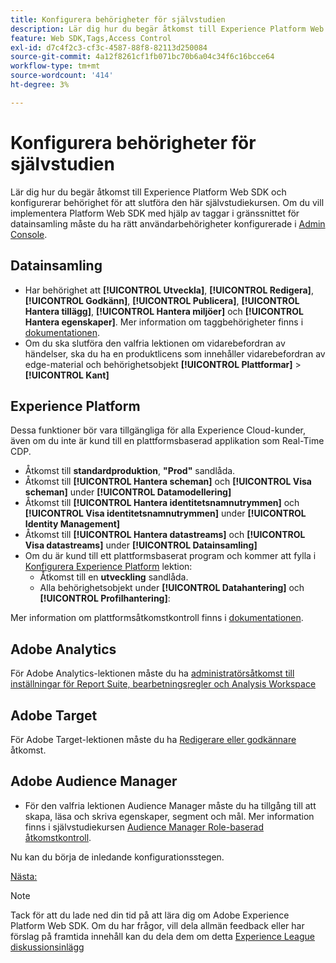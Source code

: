 ```yaml
---
title: Konfigurera behörigheter för självstudien
description: Lär dig hur du begär åtkomst till Experience Platform Web SDK och konfigurerar behörighet för att slutföra självstudiekursen Implementera Adobe Experience Cloud med Web SDK.
feature: Web SDK,Tags,Access Control
exl-id: d7c4f2c3-cf3c-4587-88f8-82113d250084
source-git-commit: 4a12f8261cf1fb071bc70b6a04c34f6c16bcce64
workflow-type: tm+mt
source-wordcount: '414'
ht-degree: 3%

---
```


# Konfigurera behörigheter för självstudien

Lär dig hur du begär åtkomst till Experience Platform Web SDK och konfigurerar behörighet för att slutföra den här självstudiekursen. Om du vill implementera Platform Web SDK med hjälp av taggar i gränssnittet för datainsamling måste du ha rätt användarbehörigheter konfigurerade i [Admin Console](https://adminconsole.adobe.com).

## Datainsamling

* Har behörighet att **[!UICONTROL Utveckla]**, **[!UICONTROL Redigera]**, **[!UICONTROL Godkänn]**, **[!UICONTROL Publicera]**, **[!UICONTROL Hantera tillägg]**, **[!UICONTROL Hantera miljöer]** och **[!UICONTROL Hantera egenskaper]**. Mer information om taggbehörigheter finns i [dokumentationen](https://experienceleague.adobe.com/docs/experience-platform/tags/admin/user-permissions.html).
* Om du ska slutföra den valfria lektionen om vidarebefordran av händelser, ska du ha en produktlicens som innehåller vidarebefordran av edge-material och behörighetsobjekt **[!UICONTROL Plattformar]** > **[!UICONTROL Kant]**

## Experience Platform

Dessa funktioner bör vara tillgängliga för alla Experience Cloud-kunder, även om du inte är kund till en plattformsbaserad applikation som Real-Time CDP.

* Åtkomst till **standardproduktion**, **&quot;Prod&quot;** sandlåda.
* Åtkomst till **[!UICONTROL Hantera scheman]** och **[!UICONTROL Visa scheman]** under **[!UICONTROL Datamodellering]**
* Åtkomst till **[!UICONTROL Hantera identitetsnamnutrymmen]** och **[!UICONTROL Visa identitetsnamnutrymmen]** under **[!UICONTROL Identity Management]**
* Åtkomst till **[!UICONTROL Hantera datastreams]** och **[!UICONTROL Visa datastreams]** under **[!UICONTROL Datainsamling]**
* Om du är kund till ett plattformsbaserat program och kommer att fylla i [Konfigurera Experience Platform](setup-experience-platform.md) lektion:
   * Åtkomst till en **utveckling** sandlåda.
   * Alla behörighetsobjekt under **[!UICONTROL Datahantering]** och **[!UICONTROL Profilhantering]**:


Mer information om plattformsåtkomstkontroll finns i [dokumentationen](https://experienceleague.adobe.com/docs/experience-platform/access-control/home.html).

## Adobe Analytics

För Adobe Analytics-lektionen måste du ha [administratörsåtkomst till inställningar för Report Suite, bearbetningsregler och Analysis Workspace](https://experienceleague.adobe.com/docs/analytics/admin/admin-console/home.html)

## Adobe Target

För Adobe Target-lektionen måste du ha [Redigerare eller godkännare](https://experienceleague.adobe.com/docs/target/using/administer/manage-users/enterprise/properties-overview.html#section_8C425E43E5DD4111BBFC734A2B7ABC80) åtkomst.

## Adobe Audience Manager

* För den valfria lektionen Audience Manager måste du ha tillgång till att skapa, läsa och skriva egenskaper, segment och mål. Mer information finns i självstudiekursen [Audience Manager Role-baserad åtkomstkontroll](https://experienceleague.adobe.com/docs/audience-manager-learn/tutorials/setup-and-admin/user-management/setting-permissions-with-role-based-access-control.html?lang=en).

Nu kan du börja de inledande konfigurationsstegen.

[Nästa: ](configure-schemas.md)

>[!NOTE]
>
>Tack för att du lade ned din tid på att lära dig om Adobe Experience Platform Web SDK. Om du har frågor, vill dela allmän feedback eller har förslag på framtida innehåll kan du dela dem om detta [Experience League diskussionsinlägg](https://experienceleaguecommunities.adobe.com/t5/adobe-experience-platform-launch/tutorial-discussion-implement-adobe-experience-cloud-with-web/td-p/444996)
